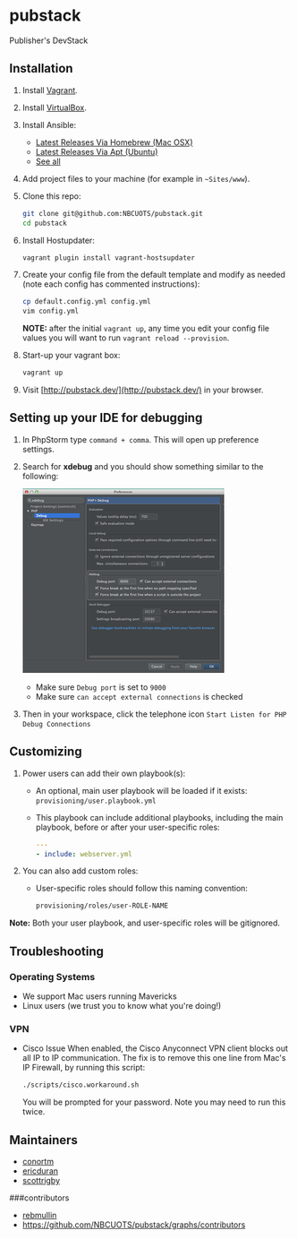 pubstack
========

Publisher's DevStack

## Installation

1. Install [Vagrant](http://www.vagrantup.com/).
1. Install [VirtualBox](https://www.virtualbox.org/).
1. Install Ansible:
    - [Latest Releases Via Homebrew (Mac OSX)](http://docs.ansible.com/intro_installation.html#latest-releases-via-homebrew-mac-osx)
    - [Latest Releases Via Apt (Ubuntu)](http://docs.ansible.com/intro_installation.html#latest-releases-via-apt-ubuntu)
    - [See all](http://docs.ansible.com/intro_installation.html#installing-the-control-machine)
1. Add project files to your machine (for example in `~Sites/www`).
1. Clone this repo:

    ```bash
    git clone git@github.com:NBCUOTS/pubstack.git
    cd pubstack
    ```

1. Install Hostupdater:

    ```bash
    vagrant plugin install vagrant-hostsupdater
    ```

1. Create your config file from the default template and modify as needed (note each config has commented instructions):

    ```bash
    cp default.config.yml config.yml
    vim config.yml
    ```

    **NOTE:** after the initial `vagrant up`, any time you edit your config file values you will want to run `vagrant reload --provision`.

1. Start-up your vagrant box:

    ```bash
    vagrant up
    ```

1. Visit [http://pubstack.dev/](http://pubstack.dev/) in your browser.

## Setting up your IDE for debugging

1. In PhpStorm type `command + comma`. This will open up preference settings.
1. Search for **xdebug** and you should show something similar to the following:

    ![xdebug config settings](images/xdebug-config.png)
    - Make sure `Debug port` is set to `9000`
    - Make sure `can accept external connections` is checked
1. Then in your workspace, click the telephone icon `Start Listen for PHP Debug Connections`

## Customizing

1. Power users can add their own playbook(s):
    - An optional, main user playbook will be loaded if it exists: `provisioning/user.playbook.yml`
    - This playbook can include additional playbooks, including the main playbook, before or after your user-specific roles:

        ```yaml
        ---
        - include: webserver.yml
        ```

2. You can also add custom roles:
    - User-specific roles should follow this naming convention:

        ```bash
        provisioning/roles/user-ROLE-NAME
        ```

**Note:** Both your user playbook, and user-specific roles will be gitignored.

## Troubleshooting

### Operating Systems
- We support Mac users running Mavericks
- Linux users (we trust you to know what you're doing!)

### VPN

- Cisco Issue
    When enabled, the Cisco Anyconnect VPN client blocks out all IP to IP communication.
    The fix is to remove this one line from Mac's IP Firewall, by running this script:

    ```sh
    ./scripts/cisco.workaround.sh
    ```

    You will be prompted for your password. Note you may need to run this twice.

## Maintainers
- [conortm](https://github.com/conortm)
- [ericduran](https://github.com/ericduran)
- [scottrigby](https://github.com/scottrigby)

###contributors
 - [rebmullin](https://github.com/rebmullin)
 - https://github.com/NBCUOTS/pubstack/graphs/contributors
